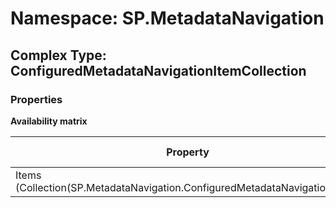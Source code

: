 # Namespace: SP.MetadataNavigation

## Complex Type: ConfiguredMetadataNavigationItemCollection

### Properties

**Availability matrix**

Property | SPO | SP 2019 | SP 2016 | SP 2013
----------|-----|---------|---------|--------
Items (Collection(SP.MetadataNavigation.ConfiguredMetadataNavigationItem)) | ✔ | ✔ | ✖ | ✖
